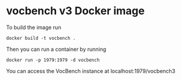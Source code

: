 # vocbench v3 Docker image

To build the image run
```
docker build -t vocbench .
```

Then you can run a container by running
```
docker run -p 1979:1979 -d vocbench
```

You can access the VocBench instance at localhost:1979/vocbench3
